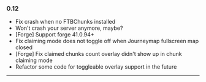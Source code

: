 ### 0.12
- Fix crash when no FTBChunks installed
- Won't crash your server anymore, maybe?
- [Forge] Support forge 41.0.94+
- Fix claiming mode does not toggle off when Journeymap fullscreen map closed
- [Forge] Fix claimed chunks count overlay didn't show up in chunk claiming mode
- Refactor some code for toggleable overlay support in the future
---